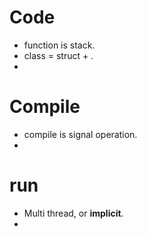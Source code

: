 # Code
- function is stack.
- class = struct +  .
- 



# Compile
- compile is signal operation.
- 

# run
- Multi thread, or **implicit**.
- 